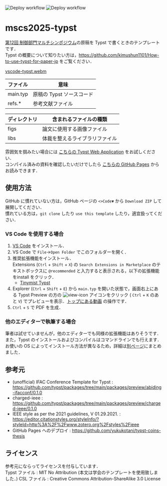 ![Deploy workflow](https://github.com/kimushun1101/mscs2025-typst/actions/workflows/release.yml/badge.svg)
![Deploy workflow](https://github.com/kimushun1101/mscs2025-typst/actions/workflows/gh-pages.yml/badge.svg)

# mscs2025-typst

[第12回 制御部門マルチシンポジウム](https://mscs2025.sice-ctrl.jp/)の原稿を Typst で書くときのテンプレートです．  
Typst の概要について知りたい方は，https://github.com/kimushun1101/How-to-use-typst-for-paper-jp をご覧ください．


[vscode-typst.webm](https://github.com/kimushun1101/mscs2025-typst/assets/13430937/f227b85b-0266-417b-a24a-54f28f9a71b8)


| ファイル  | 意味                    |
| -------- | ----------------------- |
| main.typ | 原稿の Typst ソースコード |
| refs.*　 | 参考文献ファイル          |


| ディレクトリ | 含まれるファイルの種類          |
| ------------- | --------------------------- |
| figs　　      | 論文に使用する画像ファイル    |
| libs　　      | 体裁を整えるライブラリファイル |


雰囲気を掴みたい場合には [こちらの Typst Web Application](https://typst.app/project/wXmeFlJ5bhx1awSRuJRiUf) をお試しください．  
コンパイル済みの資料を確認したいだけでしたら [こちらの GitHub Pages](https://kimushun1101.github.io/mscs2025-typst/typst-jp-conf.pdf) からお読みできます．

## 使用方法
GitHub に慣れていない方は，GitHub ページの `<>Code▼` から `Download ZIP` して展開してください．  
慣れている方は，`git clone` したり `use this template` したり，適宜扱ってください．

### VS Code を使用する場合
1. [VS Code](https://code.visualstudio.com/) をインストール．
2. VS Code で `File`→`Open Folder` でこのフォルダーを開く．  
3. 推奨拡張機能をインストール．  
  Extensions (`Ctrl` + `Shift` + `X`) の `Search Extensions in Marketplace` のテキストボックスに `@recommended` と入力すると表示される，以下の拡張機能をinstall をクリック．  
    - [Tinymist Typst](https://marketplace.visualstudio.com/items?itemName=myriad-dreamin.tinymist)
4. Explorer (`Ctrl` + `Shift` + `E`) から `main.typ` を開いた状態で，画面右上にある Typst Preview の方の ![view-icon](https://github.com/kimushun1101/typst-jp-conf-template/assets/13430937/a44c52cb-d23a-4fdb-ac9f-dc2b47deb40a) アイコンをクリック (
 `Ctrl` + `K` のあと `V`) でプレビューを表示．[トップにある動画](#typst-jp-conf-template) の操作です．
5. `Ctrl` + `S` で PDF を生成．

### 他のエディターで執筆する場合

筆者は試せていませんが，他のエディターでも同様の拡張機能はありそうです．  
また，Typst のインストールおよびコンパイルはコマンドラインでも行えます．  
お使いの OS によってインストール方法が異なるため，詳細は[別ページ](docs/native-install.md)にまとめました．

## 参考元
- (unofficial) IFAC Conference Template for Typst : https://github.com/typst/packages/tree/main/packages/preview/abiding-ifacconf/0.1.0
- charged-ieee : https://github.com/typst/packages/tree/main/packages/preview/charged-ieee/0.1.0
- IEEE style as per the 2021 guidelines, V 01.29.2021. : https://editor.citationstyles.org/styleInfo/?styleId=http%3A%2F%2Fwww.zotero.org%2Fstyles%2Fieee
- GitHub Pages へのデプロイ : https://github.com/yukukotani/typst-coins-thesis

## ライセンス
参考元にならってライセンスを付与しています．  
Typst ファイル : MIT No Attribution  (本文は学会のテンプレートを使用致しました．)
CSL ファイル : Creative Commons Attribution-ShareAlike 3.0 License  

